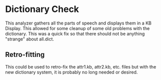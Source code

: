 # Dictionary Check

This analyzer gathers all the parts of speech and displays them in a KB Display. This allowed for some cleanup of some old problems with the dictionary. This was a quick fix so that there should not be anything "strange" about all.dict.

## Retro-fitting

This could be used to retro-fix the attr1.kb, attr2.kb, etc. files but with the new dictionary system, it is probably no long needed or desired.